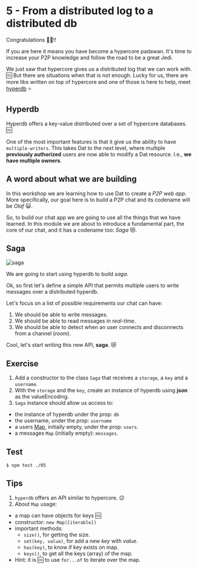 # 5 - From a distributed log to a distributed db

Congratulations :tada::fireworks:!!

If you are here it means you have become a hypercore padawan. It's time to increase your P2P knowledge and follow the road to be a great Jedi.

We just saw that hypercore gives us a distributed log that we can work with. :cool:
But there are situations when that is not enough. Lucky for us, there are more libs written on top of hypercore and one of those is here to help, meet [hyperdb](/hyperdb) :star:

## Hyperdb

Hyperdb offers a key-value distributed over a set of hypercore databases. :cool:

One of the most important features is that it give us the ability to have `multiple-writers`. This takes Dat to the next level, where multiple **previously authorized** users are now able to modify a Dat resource. I.e., **we have multiple owners**.

## A word about what we are building 

In this workshop we are learning how to use Dat to create a _P2P web app_. More specifically, our goal here is to build a P2P chat and its codename will be _Olaf_ :smiley_cat:.

So, to build our chat app we are going to use all the things that we have learned. In this module we are about to introduce a fundamental part, the core of our chat, and it has a codename too: _Saga_ :heart_eyes_cat:.

## Saga

![saga](images/saga.jpg)

We are going to start using hyperdb to build _saga_.

Ok, so first let's define a simple API that permits multiple users to write messages over a distributed hyperdb.

Let's focus on a list of possible requirements our chat can have:

1. We should be able to write messages.
1. We should be able to read messages in _real-time_.
1. We should be able to detect when an user connects and disconnects from a channel (_room_).

Cool, let's start writing this new API, **saga**. :heart_eyes_cat:

## Exercise 

1. Add a constructor to the class `Saga` that receives a `storage`, a `key` and a `username`.
2. With the `storage` and the `key`, create an instance of hyperdb using **json** as the valueEncoding.
3. `Saga` instance should allow us access to:
  * the instance of hyperdb under the prop: `db`
  * the username, under the prop: `username`
  * a users [Map](https://developer.mozilla.org/es/docs/Web/JavaScript/Referencia/Objetos_globales/Map), initially empty, under the prop: `users`.
  * a messages `Map` (initially empty): `messages`.

## Test

```
$ npm test ./05
```

## Tips

1. `hyperdb` offers an API similar to hypercore. :wink:
2. About `Map` usage:
  - a map can have objects for keys :cool:
  - constructor: `new Map([iterable])`
  - important methods:
    - `size()`, for getting the size.
    - `set(key, value)`, for add a new _key_ with _value_.
    - `has(key)`, to know if key exists on map.
    - `keys()`, to get all the keys (array) of the map.
  - Hint: it is :cool: to use `for...of` to iterate over the map.
